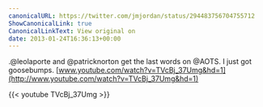 ```yaml
---
canonicalURL: https://twitter.com/jmjordan/status/294483756704755712
ShowCanonicalLink: true
CanonicalLinkText: View original on
date: 2013-01-24T16:36:13+00:00
---
```

.@leolaporte and @patricknorton get the last words on @AOTS. I just got goosebumps. [www.youtube.com/watch?v=TVcBj_37Umg&hd=1](http://www.youtube.com/watch?v=TVcBj_37Umg&hd=1)

{{< youtube TVcBj_37Umg >}}